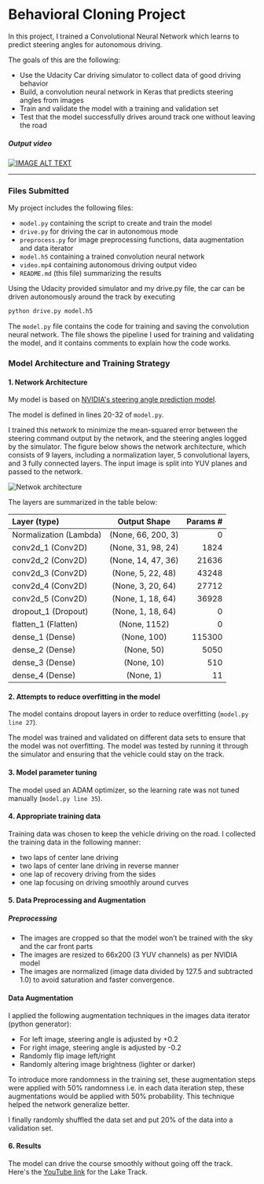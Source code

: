 # Behavioral Cloning Project
In this project, I trained a Convolutional Neural Network which learns to predict steering angles for autonomous driving.

The goals of this are the following:
* Use the Udacity Car driving simulator to collect data of good driving behavior
* Build, a convolution neural network in Keras that predicts steering angles from images
* Train and validate the model with a training and validation set
* Test that the model successfully drives around track one without leaving the road  

##### Output video
[![IMAGE ALT TEXT](http://img.youtube.com/vi/dffvR-SMHEI/0.jpg)](https://youtu.be/dffvR-SMHEI)

---
### Files Submitted

My project includes the following files:
* `model.py` containing the script to create and train the model
* `drive.py` for driving the car in autonomous mode
* `preprocess.py` for image preprocessing functions, data augmentation and data iterator
* `model.h5` containing a trained convolution neural network
* `video.mp4` containing autonomous driving output video
* `README.md` (this file) summarizing the results

Using the Udacity provided simulator and my drive.py file, the car can be driven autonomously around the track by executing
```sh
python drive.py model.h5
```

The `model.py` file contains the code for training and saving the convolution neural network. The file shows the pipeline I used for training and validating the model, and it contains comments to explain how the code works.

### Model Architecture and Training Strategy

#### 1. Network Architecture

My model is based on [NVIDIA's steering angle prediction model](https://devblogs.nvidia.com/parallelforall/deep-learning-self-driving-cars/).

The model is defined in lines 20-32 of `model.py`.

I trained this network to minimize the mean-squared error between the steering command output by the network, and the steering angles logged by the simulator. The figure below shows the network architecture, which consists of 9 layers, including a normalization layer, 5 convolutional layers, and 3 fully connected layers. The input image is split into YUV planes and passed to the network.

![Netwok architecture](https://devblogs.nvidia.com/parallelforall/wp-content/uploads/2016/08/cnn-architecture-768x1095.png)

The layers are summarized in the table below:

|Layer (type)    |             Output Shape     |         Params # |  
|:---|:---:|---:|
| Normalization (Lambda)     |      (None, 66, 200, 3)   |   0         |
| conv2d_1 (Conv2D)     |      (None, 31, 98, 24)   |   1824      |
| conv2d_2 (Conv2D)     |      (None, 14, 47, 36)   |   21636     |
| conv2d_3 (Conv2D)     |      (None, 5, 22, 48)    |   43248     |
| conv2d_4 (Conv2D)     |      (None, 3, 20, 64)    |   27712     |
| conv2d_5 (Conv2D)     |      (None, 1, 18, 64)    |   36928     |
| dropout_1 (Dropout)   |      (None, 1, 18, 64)    |   0         |
| flatten_1 (Flatten)   |      (None, 1152)         |   0         |
| dense_1 (Dense)       |      (None, 100)          |   115300    |
| dense_2 (Dense)       |      (None, 50)           |   5050      |
| dense_3 (Dense)       |      (None, 10)           |   510       |
| dense_4 (Dense)       |      (None, 1)            |   11 |       


#### 2. Attempts to reduce overfitting in the model

The model contains dropout layers in order to reduce overfitting (`model.py line 27`).

The model was trained and validated on different data sets to ensure that the model was not overfitting. The model was tested by running it through the simulator and ensuring that the vehicle could stay on the track.

#### 3. Model parameter tuning

The model used an ADAM optimizer, so the learning rate was not tuned manually (`model.py line 35`).

#### 4. Appropriate training data

Training data was chosen to keep the vehicle driving on the road. I collected the training data in the following manner:
- two laps of center lane driving
- two laps of center lane driving in reverse manner
- one lap of recovery driving from the sides
- one lap focusing on driving smoothly around curves

#### 5. Data Preprocessing and Augmentation

##### Preprocessing
- The images are cropped so that the model won’t be trained with the sky and the car front parts
- The images are resized to 66x200 (3 YUV channels) as per NVIDIA model
- The images are normalized (image data divided by 127.5 and subtracted 1.0) to avoid saturation and faster convergence.

#### Data Augmentation
I applied the following augmentation techniques in the images data iterator (python generator):
- For left image, steering angle is adjusted by +0.2
- For right image, steering angle is adjusted by -0.2
- Randomly flip image left/right
- Randomly altering image brightness (lighter or darker)

To introduce more randomness in the training set, these augmentation steps were applied with 50% randomness i.e. in each data iteration step, these augmentations would be applied with 50% probability. This technique helped the network generalize better.

I finally randomly shuffled the data set and put 20% of the data into a validation set.

#### 6. Results
The model can drive the course smoothly without going off the track.  
Here's the [YouTube link](https://youtu.be/dffvR-SMHEI) for the Lake Track.
